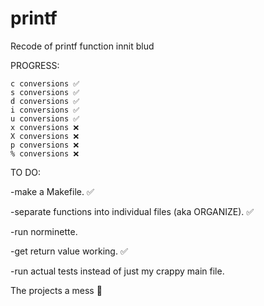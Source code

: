 # printf
Recode of printf function innit blud

PROGRESS:

```
c conversions ✅
s conversions ✅
d conversions ✅
i conversions ✅
u conversions ✅
x conversions ❌
X conversions ❌
p conversions ❌
% conversions ❌
```


TO DO:

-make a Makefile. ✅

-separate functions into individual files (aka ORGANIZE). ✅

-run norminette.

-get return value working. ✅

-run actual tests instead of just my crappy main file.

The projects a mess 🥳
